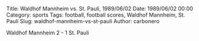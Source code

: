 Title: Waldhof Mannheim vs. St. Pauli, 1989/06/02
Date: 1989/06/02 00:00
Category: sports
Tags: football, football scores, Waldhof Mannheim, St. Pauli
Slug: waldhof-mannheim-vs-st-pauli
Author: carbonero


Waldhof Mannheim 2 - 1 St. Pauli
